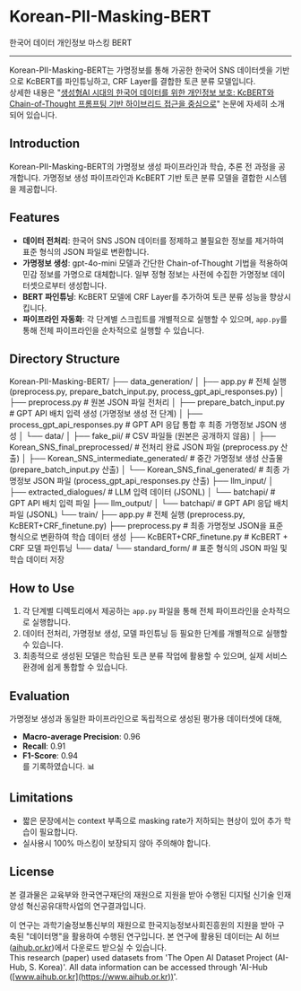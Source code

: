 # Korean-PII-Masking-BERT 
한국어 데이터 개인정보 마스킹 BERT

---
Korean-PII-Masking-BERT는 가명정보를 통해 가공한 한국어 SNS 데이터셋을 기반으로 KcBERT를 파인튜닝하고, CRF Layer를 결합한 토큰 분류 모델입니다.  
상세한 내용은 "[생성형AI 시대의 한국어 데이터를 위한 개인정보 보호: KcBERT와 Chain-of-Thought 프롬프팅 기반 하이브리드 접근을 중심으로](https://www.earticle.net/Article/A463753)" 논문에 자세히 소개되어 있습니다.  

## Introduction
Korean-PII-Masking-BERT의 가명정보 생성 파이프라인과 학습, 추론 전 과정을 공개합니다. 가명정보 생성 파이프라인과 KcBERT 기반 토큰 분류 모델을 결합한 시스템을 제공합니다.

## Features
- **데이터 전처리**: 한국어 SNS JSON 데이터를 정제하고 불필요한 정보를 제거하여 표준 형식의 JSON 파일로 변환합니다.
- **가명정보 생성**: gpt-4o-mini 모델과 간단한 Chain-of-Thought 기법을 적용하여 민감 정보를 가명으로 대체합니다. 일부 정형 정보는 사전에 수집한 가명정보 데이터셋으로부터 생성합니다.
- **BERT 파인튜닝**: KcBERT 모델에 CRF Layer를 추가하여 토큰 분류 성능을 향상시킵니다.
- **파이프라인 자동화**: 각 단계별 스크립트를 개별적으로 실행할 수 있으며, `app.py`를 통해 전체 파이프라인을 순차적으로 실행할 수 있습니다.

## Directory Structure
Korean-PII-Masking-BERT/
├── data_generation/
│   ├── app.py                           # 전체 실행 (preprocess.py, prepare_batch_input.py, process_gpt_api_responses.py)
│   ├── preprocess.py                    # 원본 JSON 파일 전처리
│   ├── prepare_batch_input.py           # GPT API 배치 입력 생성 (가명정보 생성 전 단계)
│   ├── process_gpt_api_responses.py     # GPT API 응답 통합 후 최종 가명정보 JSON 생성
│   └── data/
│       ├── fake_pii/                    # CSV 파일들 (원본은 공개하지 않음)
│       ├── Korean_SNS_final_preprocessed/       # 전처리 완료 JSON 파일 (preprocess.py 산출)
│       ├── Korean_SNS_intermediate_generated/   # 중간 가명정보 생성 산출물 (prepare_batch_input.py 산출)
│       └── Korean_SNS_final_generated/          # 최종 가명정보 JSON 파일 (process_gpt_api_responses.py 산출)
├── llm_input/
│   ├── extracted_dialogues/             # LLM 입력 데이터 (JSONL)
│   └── batchapi/                        # GPT API 배치 입력 파일
├── llm_output/
│   └── batchapi/                        # GPT API 응답 배치 파일 (JSONL)
└── train/
    ├── app.py                           # 전체 실행 (preprocess.py, KcBERT+CRF_finetune.py)
    ├── preprocess.py                    # 최종 가명정보 JSON을 표준 형식으로 변환하여 학습 데이터 생성
    ├── KcBERT+CRF_finetune.py             # KcBERT + CRF 모델 파인튜닝
    └── data/
        └── standard_form/               # 표준 형식의 JSON 파일 및 학습 데이터 저장

## How to Use
1. 각 단계별 디렉토리에서 제공하는 `app.py` 파일을 통해 전체 파이프라인을 순차적으로 실행합니다.
2. 데이터 전처리, 가명정보 생성, 모델 파인튜닝 등 필요한 단계를 개별적으로 실행할 수 있습니다.
3. 최종적으로 생성된 모델은 학습된 토큰 분류 작업에 활용할 수 있으며, 실제 서비스 환경에 쉽게 통합할 수 있습니다.

## Evaluation
가명정보 생성과 동일한 파이프라인으로 독립적으로 생성된 평가용 데이터셋에 대해,  
- **Macro-average Precision**: 0.96  
- **Recall**: 0.91  
- **F1-Score**: 0.94  
를 기록하였습니다. 📊

## Limitations
- 짧은 문장에서는 context 부족으로 masking rate가 저하되는 현상이 있어 추가 학습이 필요합니다. 
- 실사용시 100% 마스킹이 보장되지 않아 주의해야 합니다.

## License
본 결과물은 교육부와 한국연구재단의 재원으로 지원을 받아 수행된 디지털 신기술 인재양성 혁신공유대학사업의 연구결과입니다.

이 연구는 과학기술정보통신부의 재원으로 한국지능정보사회진흥원의 지원을 받아 구축된 "데이터명"을 활용하여 수행된 연구입니다. 본 연구에 활용된 데이터는 AI 허브([aihub.or.kr](https://aihub.or.kr))에서 다운로드 받으실 수 있습니다.  
This research (paper) used datasets from 'The Open AI Dataset Project (AI-Hub, S. Korea)'. All data information can be accessed through 'AI-Hub ([www.aihub.or.kr](https://www.aihub.or.kr))'.

